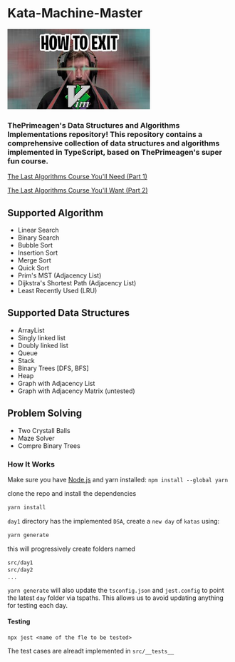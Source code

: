 # Kata-Machine-Master

![ThePrimeagen](thePrimeagen.jpg)
### ThePrimeagen's Data Structures and Algorithms Implementations repository! This repository contains a comprehensive collection of data structures and algorithms implemented in TypeScript, based on ThePrimeagen's super fun course.
[The Last Algorithms Course You'll Need (Part 1)](https://frontendmasters.com/courses/algorithms/)

[The Last Algorithms Course You'll Want (Part 2)](https://frontendmasters.com/courses/advanced-algorithms/)

## Supported Algorithm
* Linear Search
* Binary Search
* Bubble Sort
* Insertion Sort
* Merge Sort
* Quick Sort
* Prim's MST (Adjacency List)
* Dijkstra's Shortest Path (Adjacency List)
* Least Recently Used (LRU)

## Supported Data Structures
* ArrayList
* Singly linked list
* Doubly linked list
* Queue
* Stack
* Binary Trees [DFS, BFS]
* Heap
* Graph with Adjacency List
* Graph with Adjacency Matrix (untested)

## Problem Solving
* Two Crystall Balls
* Maze Solver
* Compre Binary Trees
  
### How It Works

Make sure you have [Node.js](https://nodejs.org/en/) and yarn installed: `npm install --global yarn`

clone the repo and install the dependencies

```bash
yarn install
```
`day1` directory has the implemented `DSA`, create a `new day` of `katas` using:

```bash
yarn generate
```

this will progressively create folders named

```
src/day1
src/day2
...
```

`yarn generate` will also update the `tsconfig.json` and `jest.config` to point
the latest `day` folder via tspaths.  This allows us to avoid updating anything
for testing each day.

#### Testing
```
npx jest <name of the fle to be tested>
```
The test cases are alreadt implemented in `src/__tests__`
